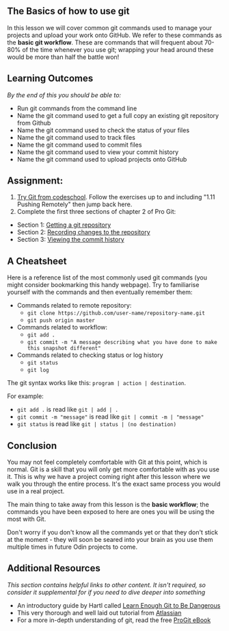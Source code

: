 ## The Basics of how to use git
In this lesson we will cover common git commands used to manage your projects and upload your work onto GitHub. We refer to these commands as the **basic git workflow**. These are commands that will frequent about 70-80% of the time whenever you use git; wrapping your head around these would be more than half the battle won!


## Learning Outcomes
*By the end of this you should be able to:*

* Run git commands from the command line
* Name the git command used to get a full copy an existing git repository from Github
* Name the git command used to check the status of your files
* Name the git command used to track files
* Name the git command used to commit files
* Name the git command used to view your commit history
* Name the git command used to upload projects onto GitHub

## Assignment:
1. [Try Git from codeschool](https://try.github.io/levels/1/challenges/1).
Follow the exercises up to and including "1.11 Pushing Remotely" then jump back here.
2. Complete the first three sections of chapter 2 of Pro Git:
  * Section 1: [Getting a git repository](https://git-scm.com/book/en/v2/Git-Basics-Getting-a-Git-Repository)
  * Section 2: [Recording changes to the repository](https://git-scm.com/book/en/v2/Git-Basics-Recording-Changes-to-the-Repository)
  * Section 3: [Viewing the commit history](https://git-scm.com/book/en/v2/Git-Basics-Viewing-the-Commit-History)

## A Cheatsheet
Here is a reference list of the most commonly used git commands (you might consider bookmarking this handy webpage). Try to familiarise yourself with the commands and then eventually remember them:

* Commands related to remote repository:
  * `git clone https://github.com/user-name/repository-name.git`
  * `git push origin master`
* Commands related to workflow:
  * `git add .`
  * `git commit -m "A message describing what you have done to make this snapshot different"`
* Commands related to checking status or log history
  * `git status`
  * `git log`

The git syntax works like this: `program | action | destination`.

For example:

* `git add .` is read like `git | add | .`
* `git commit -m "message"` is read like `git | commit -m | "message"`
* `git status` is read like `git | status | (no destination)`

## Conclusion
You may not feel completely comfortable with Git at this point, which is normal.
Git is a skill that you will only get more comfortable with as you use it. This is why we have a project coming right after this lesson where we walk you through the entire process. It's the exact same process you would use in a real project.

The main thing to take away from this lesson is the **basic workflow**; the commands you have been exposed to here are ones you will be using the most with Git.

Don't worry if you don't know all the commands yet or that they don't stick at the moment - they will soon be seared into your brain as you use them multiple times in future Odin projects to come.

## Additional Resources

*This section contains helpful links to other content. It isn't required, so consider it supplemental for if you need to dive deeper into something*

* An introductory guide by Hartl called [Learn Enough Git to Be Dangerous](https://www.learnenough.com/git-tutorial)
* This very thorough and well laid out tutorial from [Atlassian](https://www.atlassian.com/git/tutorials/what-is-version-control)
* For a more in-depth understanding of git, read the free [ProGit eBook](https://git-scm.com/book/en/v2)
